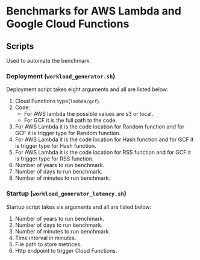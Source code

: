 # Benchmarks for AWS Lambda and Google Cloud Functions
## Scripts 
Used to automate the benchmark.
### Deployment (```workload_generator.sh```)
Deployment script takes eight arguments and all are listed below:
1. Cloud Functions type(```lambda/gcf```).
1. Code:
    * For AWS lambda the possible values are s3 or local.
    * For GCF it is the full path to the code.
1. For AWS Lambda it is the code location for Random function and for GCF it is trigger type for Random function.
1. For AWS Lambda it is the code location for Hash function and for GCF it is trigger type for Hash function.
1. For AWS Lambda it is the code location for RSS function and for GCF it is trigger type for RSS function.
1. Number of years to run benchmark.
1. Number of days to run benchmark.
1. Number of minutes to run benchmark.
### Startup (```workload_generator_latency.sh```)
Startup script takes six arguments and all are listed below:
1. Number of years to run benchmark.
1. Number of days to run benchmark.
1. Number of minutes to run benchmark.
1. Time interval in minutes.
1. File path to store metrices.
1. Http endpoint to trigger Cloud Functions.
